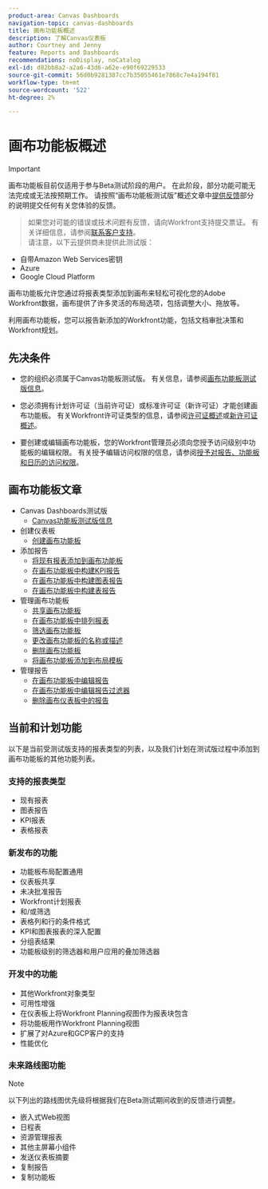 ```yaml
---
product-area: Canvas Dashboards
navigation-topic: canvas-dashboards
title: 画布功能板概述
description: 了解Canvas仪表板
author: Courtney and Jenny
feature: Reports and Dashboards
recommendations: noDisplay, noCatalog
exl-id: d82bb8a2-a2a6-43d6-a62e-e90f69229533
source-git-commit: 56d0b9281387cc7b35055461e7868c7e4a194f81
workflow-type: tm+mt
source-wordcount: '522'
ht-degree: 2%

---
```


# 画布功能板概述

>[!IMPORTANT]
>
>画布功能板目前仅适用于参与Beta测试阶段的用户。 在此阶段，部分功能可能无法完成或无法按预期工作。 请按照“画布功能板测试版”概述文章中[提供反馈](/help/quicksilver/product-announcements/betas/canvas-dashboards-beta/canvas-dashboards-beta-information.md#provide-feedback)部分的说明提交任何有关您体验的反馈。<br>
>>如果您对可能的错误或技术问题有反馈，请向Workfront支持提交票证。 有关详细信息，请参阅[联系客户支持](/help/quicksilver/workfront-basics/tips-tricks-and-troubleshooting/contact-customer-support.md)。<br>
>>请注意，以下云提供商未提供此测试版：
>
>* 自带Amazon Web Services密钥
>* Azure
>* Google Cloud Platform

画布功能板允许您通过将报表类型添加到画布来轻松可视化您的Adobe Workfront数据，画布提供了许多灵活的布局选项，包括调整大小、拖放等。

利用画布功能板，您可以报告新添加的Workfront功能，包括文档审批决策和Workfront规划。


## 先决条件

* 您的组织必须属于Canvas功能板测试版。 有关信息，请参阅[画布功能板测试版信息](/help/quicksilver/product-announcements/betas/canvas-dashboards-beta/canvas-dashboards-beta-information.md)。

* 您必须拥有计划许可证（当前许可证）或标准许可证（新许可证）才能创建画布功能板。 有关Workfront许可证类型的信息，请参阅[许可证概述](/help/quicksilver/administration-and-setup/add-users/access-levels-and-object-permissions/wf-licenses.md)或[新许可证概述](/help/quicksilver/administration-and-setup/add-users/how-access-levels-work/licenses-overview.md)。

* 要创建或编辑画布功能板，您的Workfront管理员必须向您授予访问级别中功能板的编辑权限。 有关授予编辑访问权限的信息，请参阅[授予对报告、功能板和日历的访问权限](/help/quicksilver/administration-and-setup/add-users/configure-and-grant-access/grant-access-reports-dashboards-calendars.md)。

## 画布功能板文章

* Canvas Dashboards测试版
   * [Canvas功能板测试版信息](/help/quicksilver/product-announcements/betas/canvas-dashboards-beta/canvas-dashboards-beta-information.md)
* 创建仪表板
   * [创建画布功能板](/help/quicksilver/reports-and-dashboards/canvas-dashboards/create-dashboards/create-dashboards.md)
* 添加报告
   * [将现有报表添加到画布功能板](/help/quicksilver/reports-and-dashboards/canvas-dashboards/add-reports/add-existing-report.md)
   * [在画布功能板中构建KPI报告](/help/quicksilver/reports-and-dashboards/canvas-dashboards/add-reports/build-kpi-report.md)
   * [在画布功能板中构建图表报告](/help/quicksilver/reports-and-dashboards/canvas-dashboards/add-reports/build-chart-report.md)
   * [在画布功能板中构建表报告](/help/quicksilver/reports-and-dashboards/canvas-dashboards/add-reports/build-table-report.md)
* 管理画布功能板
   * [共享画布功能板](/help/quicksilver/reports-and-dashboards/canvas-dashboards/manage-canvas-dashboards/share-canvas-dashboard.md)
   * [在画布功能板中排列报表](/help/quicksilver/reports-and-dashboards/canvas-dashboards/manage-canvas-dashboards/arrange-reports-in-dashboard.md)
   * [筛选画布功能板](/help/quicksilver/reports-and-dashboards/canvas-dashboards/manage-canvas-dashboards/filter-canvas-dashboard.md)
   * [更改画布功能板的名称或描述](/help/quicksilver/reports-and-dashboards/canvas-dashboards/manage-canvas-dashboards/change-name-or-description-of-dashboard.md)
   * [删除画布功能板](/help/quicksilver/reports-and-dashboards/canvas-dashboards/manage-canvas-dashboards/delete-a-canvas-dashboard.md)
   * [将画布功能板添加到布局模板](/help/quicksilver/reports-and-dashboards/canvas-dashboards/manage-canvas-dashboards/add-dashboard-to-layout-template.md)
* 管理报告
   * [在画布功能板中编辑报告](/help/quicksilver/reports-and-dashboards/canvas-dashboards/manage-reports/edit-a-report.md)
   * [在画布功能板中编辑报告过滤器](/help/quicksilver/reports-and-dashboards/canvas-dashboards/manage-reports/edit-report-filters.md)
   * [删除画布仪表板中的报告](/help/quicksilver/reports-and-dashboards/canvas-dashboards/manage-reports/delete-a-report.md)

## 当前和计划功能

以下是当前受测试版支持的报表类型的列表，以及我们计划在测试版过程中添加到画布功能板的其他功能列表。

### 支持的报表类型

* 现有报表
* 图表报告
* KPI报表
* 表格报表

### 新发布的功能

* 功能板布局配置通用
* 仪表板共享
* 未决批准报告
* Workfront计划报表
* 和/或筛选
* 表格列和行的条件格式
* KPI和图表报表的深入配置
* 分组表结果
* 功能板级别的筛选器和用户应用的叠加筛选器


### 开发中的功能

* 其他Workfront对象类型
* 可用性增强
* 在仪表板上将Workfront Planning视图作为报表块包含
* 将功能板用作Workfront Planning视图
* 扩展了对Azure和GCP客户的支持
* 性能优化

### 未来路线图功能

>[!NOTE]
>
>以下列出的路线图优先级将根据我们在Beta测试期间收到的反馈进行调整。

* 嵌入式Web视图
* 日程表
* 资源管理报表
* 其他主屏幕小组件
* 发送仪表板摘要
* 复制报告
* 复制功能板


